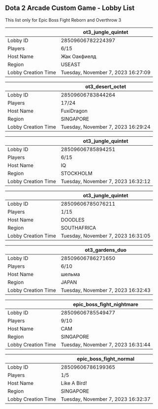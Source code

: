 ## Dota 2 Arcade Custom Game - Lobby List

This list only for Epic Boss Fight Reborn and Overthrow 3

|  | ot3_jungle_quintet |
| ------ | ------ |
| Lobby ID | 28509606782224397 |
| Players | 6/15 |
| Host Name | Жак Оакфиелд |
| Region | USEAST |
| Lobby Creation Time | Tuesday, November 7, 2023 16:27:09 |


|  | ot3_desert_octet |
| ------ | ------ |
| Lobby ID | 28509606783844264 |
| Players | 17/24 |
| Host Name | FuxiDragon |
| Region | SINGAPORE |
| Lobby Creation Time | Tuesday, November 7, 2023 16:29:24 |


|  | ot3_jungle_quintet |
| ------ | ------ |
| Lobby ID | 28509606785894251 |
| Players | 6/15 |
| Host Name | IQ |
| Region | STOCKHOLM |
| Lobby Creation Time | Tuesday, November 7, 2023 16:32:12 |


|  | ot3_jungle_quintet |
| ------ | ------ |
| Lobby ID | 28509606785076211 |
| Players | 1/15 |
| Host Name | DOODLES |
| Region | SOUTHAFRICA |
| Lobby Creation Time | Tuesday, November 7, 2023 16:31:05 |


|  | ot3_gardens_duo |
| ------ | ------ |
| Lobby ID | 28509606786271650 |
| Players | 6/10 |
| Host Name | шельма |
| Region | JAPAN |
| Lobby Creation Time | Tuesday, November 7, 2023 16:32:43 |


|  | epic_boss_fight_nightmare |
| ------ | ------ |
| Lobby ID | 28509606785549477 |
| Players | 9/10 |
| Host Name | CAM |
| Region | SINGAPORE |
| Lobby Creation Time | Tuesday, November 7, 2023 16:31:44 |


|  | epic_boss_fight_normal |
| ------ | ------ |
| Lobby ID | 28509606786199365 |
| Players | 1/5 |
| Host Name | Like A Bird! |
| Region | SINGAPORE |
| Lobby Creation Time | Tuesday, November 7, 2023 16:32:37 |


